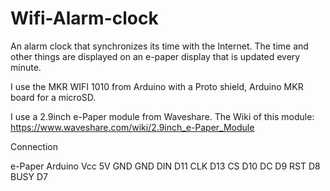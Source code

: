 # Wifi-Alarm-clock
An alarm clock that synchronizes its time with the Internet. The time and other things are displayed on an e-paper display that is updated every minute.


I use the MKR WIFI 1010 from Arduino with a Proto shield, Arduino MKR board for a microSD.

I use a 2.9inch e-Paper module from Waveshare.
The Wiki of this module:	https://www.waveshare.com/wiki/2.9inch_e-Paper_Module

Connection

e-Paper	Arduino
Vcc		5V
GND		GND
DIN		D11
CLK		D13
CS			D10
DC			D9
RST		D8
BUSY		D7
